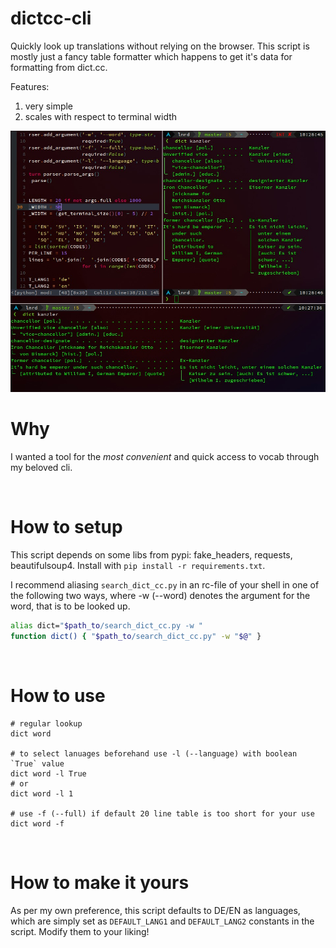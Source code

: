 # dictcc-cli
Quickly look up translations without relying on the browser. This script is 
mostly just a fancy table formatter which happens to get it's data for 
formatting from dict.cc.

Features:
1. very simple
2. scales with respect to terminal width

<img src="https://github.com/thstkn/dictcc-cli/blob/main/screenshot.jpeg" width="600">

<br>

# Why
I wanted a tool for the _*most convenient*_ and quick access to vocab through my
beloved cli.

<br>

# How to setup
This script depends on some libs from pypi: fake_headers, requests,
beautifulsoup4. Install with `pip install -r requirements.txt`.

I recommend aliasing `search_dict_cc.py` in an rc-file of your shell in one of
the following two ways, where -w (--word) denotes the argument for the word,
that is to be looked up.

``` bash
alias dict="$path_to/search_dict_cc.py -w "
function dict() { "$path_to/search_dict_cc.py" -w "$@" }
```

<br>

# How to use

``` shell
# regular lookup
dict word

# to select lanuages beforehand use -l (--language) with boolean `True` value
dict word -l True
# or
dict word -l 1

# use -f (--full) if default 20 line table is too short for your use
dict word -f
```

<br>

# How to make it yours
As per my own preference, this script defaults to DE/EN as languages, which are
simply set as `DEFAULT_LANG1` and `DEFAULT_LANG2` constants in the script. 
Modify them to your liking!
